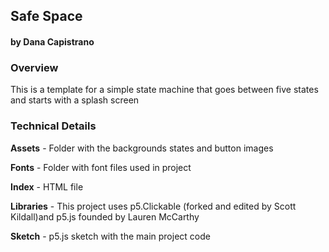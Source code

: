 ## Safe Space
#### by Dana Capistrano


### Overview
This is a template for a simple state machine that goes between five states and starts with a splash screen


### Technical Details
**Assets** - Folder with the backgrounds states and button images

**Fonts** - Folder with font files used in project

**Index** - HTML file

**Libraries** - This project uses p5.Clickable (forked and edited by Scott Kildall)and p5.js founded by Lauren McCarthy

**Sketch** - p5.js sketch with the main project code

